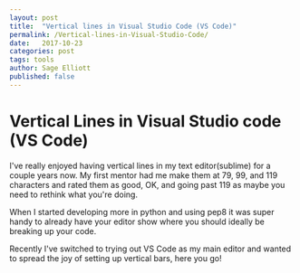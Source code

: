 ```yaml
---
layout: post
title:  "Vertical lines in Visual Studio Code (VS Code)"
permalink: /Vertical-lines-in-Visual-Studio-Code/
date:   2017-10-23
categories: post
tags: tools
author: Sage Elliott
published: false
---
```


# Vertical Lines in Visual Studio code (VS Code)

I've really enjoyed having vertical lines in my text editor(sublime) for a couple years now. My first mentor had me make them at 79, 99, and 119 characters and rated them as good, OK, and going past 119 as maybe you need to rethink what you're doing.

When I started developing more in python and using pep8 it was super handy to already have your editor show where you should ideally be breaking up your code.

Recently I've switched to trying out VS Code as my main editor and wanted to spread the joy of setting up vertical bars, here you go!
